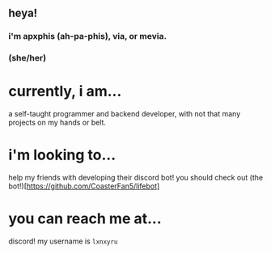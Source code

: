 ## heya! 
### i'm apxphis (ah-pa-phis), via, or mevia.
### (she/her)

# currently, i am...
a self-taught programmer and backend developer, with not that many projects on my hands or belt.

# i'm looking to...
help my friends with developing their discord bot! you should check out (the bot!)[https://github.com/CoasterFan5/lifebot]

# you can reach me at...
discord! my username is `lxnxyru`

<!--
**apxphis/apxphis** is a ✨ _special_ ✨ repository because its `README.md` (this file) appears on your GitHub profile.

Here are some ideas to get you started:

- 🔭 I’m currently working on ...
- 🌱 I’m currently learning ...
- 👯 I’m looking to collaborate on ...
- 🤔 I’m looking for help with ...
- 💬 Ask me about ...
- 📫 How to reach me: ...
- 😄 Pronouns: ...
- ⚡ Fun fact: ...
-->
